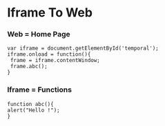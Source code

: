 # Iframe To Web
### Web = Home Page
```
var iframe = document.getElementById('temporal');
iframe.onload = function(){
 frame = iframe.contentWindow;
 frame.abc();
}
```
### Iframe = Functions
```
function abc(){
alert("Hello !");
}
```
